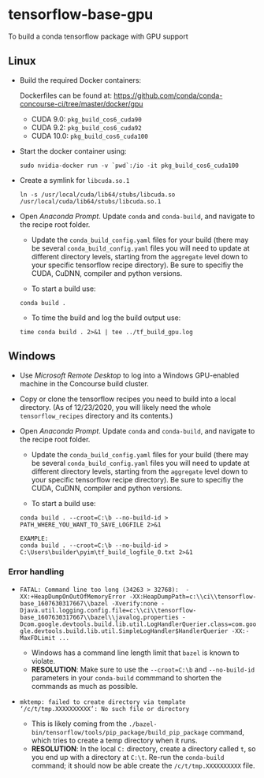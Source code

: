 # tensorflow-base-gpu

To build a conda tensorflow package with GPU support

## Linux

- Build the required Docker containers:

    Dockerfiles can be found at: https://github.com/conda/conda-concourse-ci/tree/master/docker/gpu

    - CUDA 9.0: `pkg_build_cos6_cuda90`
    - CUDA 9.2: `pkg_build_cos6_cuda92`
    - CUDA 10.0: `pkg_build_cos6_cuda100`

- Start the docker container using:

    ```
    sudo nvidia-docker run -v `pwd`:/io -it pkg_build_cos6_cuda100
    ```

- Create a symlink for `libcuda.so.1`

    ```
    ln -s /usr/local/cuda/lib64/stubs/libcuda.so /usr/local/cuda/lib64/stubs/libcuda.so.1
    ```

- Open *Anaconda Prompt*. Update `conda` and `conda-build`, and navigate to the recipe root folder.

    - Update the `conda_build_config.yaml` files for your build (there may be several `conda_build_config.yaml` files you will need to update at different directory levels, starting from the `aggregate` level down to your specific tensorflow recipe directory). Be sure to specifiy the CUDA, CuDNN, compiler and python versions.

    - To start a build use:
    ```
    conda build .
    ```

    - To time the build and log the build output use:
    ```
    time conda build . 2>&1 | tee ../tf_build_gpu.log
    ```

## Windows

- Use *Microsoft Remote Desktop* to log into a Windows GPU-enabled machine in the Concourse build cluster.

- Copy or clone the tensorflow recipes you need to build into a local directory. (As of 12/23/2020, you will likely need the whole `tensorflow_recipes` directory and its contents.)

- Open *Anaconda Prompt*. Update `conda` and `conda-build`, and navigate to the recipe root folder.

    - Update the `conda_build_config.yaml` files for your build (there may be several `conda_build_config.yaml` files you will need to update at different directory levels, starting from the `aggregate` level down to your specific tensorflow recipe directory). Be sure to specifiy the CUDA, CuDNN, compiler and python versions.

    - To start a build use:
    ```
    conda build . --croot=C:\b --no-build-id > PATH_WHERE_YOU_WANT_TO_SAVE_LOGFILE 2>&1

    EXAMPLE:
    conda build . --croot=C:\b --no-build-id > C:\Users\builder\pyim\tf_build_logfile_0.txt 2>&1
    ```

### Error handling

- `FATAL: Command line too long (34263 > 32768):  -XX:+HeapDumpOnOutOfMemoryError -XX:HeapDumpPath=c:\\ci\\tensorflow-base_1607630317667\\bazel -Xverify:none -Djava.util.logging.config.file=c:\\ci\\tensorflow-base_1607630317667\\bazel\\javalog.properties -Dcom.google.devtools.build.lib.util.LogHandlerQuerier.class=com.google.devtools.build.lib.util.SimpleLogHandler$HandlerQuerier -XX:-MaxFDLimit
...`
    - Windows has a command line length limit that `bazel` is known to violate.
    - **RESOLUTION**: Make sure to use the `--croot=C:\b` and `--no-build-id` parameters in your `conda-build` commmand to shorten the commands as much as possible.

- `mktemp: failed to create directory via template ‘/c/t/tmp.XXXXXXXXXX’: No such file or directory`
    - This is likely coming from the `./bazel-bin/tensorflow/tools/pip_package/build_pip_package` command, which tries to create a temp directory when it runs.
    - **RESOLUTION**: In the local `C:` directory, create a directory called `t`, so you end up with a directory at `C:\t`. Re-run the `conda-build` command; it should now be able create the `/c/t/tmp.XXXXXXXXXX` file.

